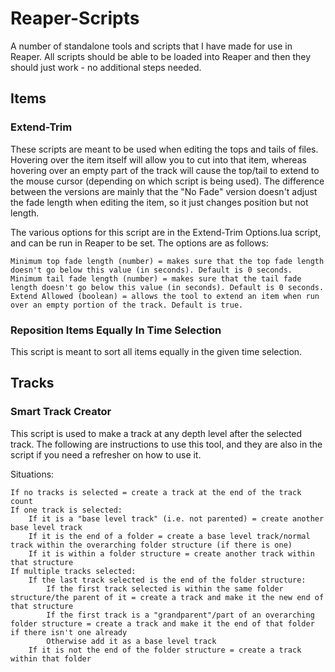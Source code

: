 # Reaper-Scripts
A number of standalone tools and scripts that I have made for use in Reaper. All scripts should be able to be loaded into Reaper and then they should just work - no additional steps needed.


## Items

### Extend-Trim
These scripts are meant to be used when editing the tops and tails of files. Hovering over the item itself will allow you to cut into that item, whereas hovering over an empty part of the track will cause the top/tail to extend to the mouse cursor (depending on which script is being used).
The difference between the versions are mainly that the "No Fade" version doesn't adjust the fade length when editing the item, so it just changes position but not length.

The various options for this script are in the Extend-Trim Options.lua script, and can be run in Reaper to be set. The options are as follows:
```
Minimum top fade length (number) = makes sure that the top fade length doesn't go below this value (in seconds). Default is 0 seconds.
Minimum tail fade length (number) = makes sure that the tail fade length doesn't go below this value (in seconds). Default is 0 seconds.
Extend Allowed (boolean) = allows the tool to extend an item when run over an empty portion of the track. Default is true. 
```

### Reposition Items Equally In Time Selection
This script is meant to sort all items equally in the given time selection.

## Tracks

### Smart Track Creator
This script is used to make a track at any depth level after the selected track. The following are instructions to use this tool, and they are also in the script if you need a refresher on how to use it.

Situations:
```
If no tracks is selected = create a track at the end of the track count
If one track is selected:
	If it is a "base level track" (i.e. not parented) = create another base level track
	If it is the end of a folder = create a base level track/normal track within the overarching folder structure (if there is one)
	If it is within a folder structure = create another track within that structure
If multiple tracks selected:
	If the last track selected is the end of the folder structure:
		If the first track selected is within the same folder structure/the parent of it = create a track and make it the new end of that structure
		If the first track is a "grandparent"/part of an overarching folder structure = create a track and make it the end of that folder if there isn't one already
		Otherwise add it as a base level track
	If it is not the end of the folder structure = create a track within that folder
```
